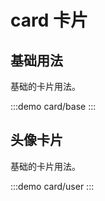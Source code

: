 <!--
 * @Descripttion:
 * @version:
 * @Author: 十三
 * @Date: 2022-10-14 10:23:03
 * @LastEditors: 十三
 * @LastEditTime: 2022-10-22 11:31:23
-->

# card 卡片

## 基础用法

基础的卡片用法。

:::demo
card/base
:::
## 头像卡片

基础的卡片用法。

:::demo
card/user
:::
